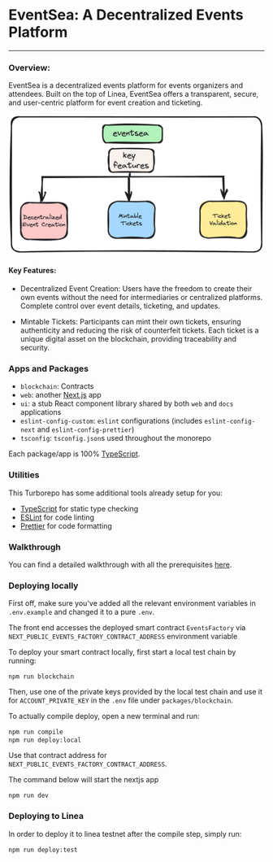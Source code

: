 # EventSea: A Decentralized Events Platform

---

### Overview:

EventSea is a decentralized events platform for events organizers and attendees. Built on the top of Linea, EventSea offers a transparent, secure, and user-centric platform for event creation and ticketing.

![image](./eventsea.png)

#### Key Features:

- Decentralized Event Creation:
  Users have the freedom to create their own events without the need for intermediaries or centralized platforms.
  Complete control over event details, ticketing, and updates.

- Mintable Tickets:
  Participants can mint their own tickets, ensuring authenticity and reducing the risk of counterfeit tickets.
  Each ticket is a unique digital asset on the blockchain, providing traceability and security.

### Apps and Packages

- `blockchain`: Contracts
- `web`: another [Next.js](https://nextjs.org/) app
- `ui`: a stub React component library shared by both `web` and `docs` applications
- `eslint-config-custom`: `eslint` configurations (includes `eslint-config-next` and `eslint-config-prettier`)
- `tsconfig`: `tsconfig.json`s used throughout the monorepo

Each package/app is 100% [TypeScript](https://www.typescriptlang.org/).

### Utilities

This Turborepo has some additional tools already setup for you:

- [TypeScript](https://www.typescriptlang.org/) for static type checking
- [ESLint](https://eslint.org/) for code linting
- [Prettier](https://prettier.io) for code formatting

### Walkthrough

You can find a detailed walkthrough with all the prerequisites [here](https://mirror.xyz/emjlin.eth/iNg_5mQCh-k3aLd9tQAUGGxgsMazoo-5E2qrrNNaUJs).

### Deploying locally

First off, make sure you've added all the relevant environment variables in `.env.example` and changed it to a pure `.env`.

The front end accesses the deployed smart contract `EventsFactory` via
`NEXT_PUBLIC_EVENTS_FACTORY_CONTRACT_ADDRESS` environment variable

To deploy your smart contract locally, first start a local test chain by running:

```
npm run blockchain
```

Then, use one of the private keys provided by the local test chain and use it for `ACCOUNT_PRIVATE_KEY` in the `.env` file under `packages/blockchain`.

To actually compile deploy, open a new terminal and run:

```
npm run compile
npm run deploy:local
```

Use that contract address for `NEXT_PUBLIC_EVENTS_FACTORY_CONTRACT_ADDRESS`.

The command below will start the nextjs app

```
npm run dev
```

### Deploying to Linea

In order to deploy it to linea testnet after the compile step, simply run:

```
npm run deploy:test
```
